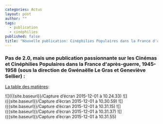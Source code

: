 ```yaml
---
categories: Actus
layout: post
author: ""
tags: 
  - publication
  - cinéphilies
published: false
title: "Nouvelle publication: Cinéphilies Populaires dans la France d'après-guerre"
---
```


### Pas de 2.0, mais une publication passionnante sur les Cinémas et Cinéphilies Populaires dans la France d'après-guerre, 1945-1958 (sous la direction de Gwénaëlle Le Gras et Geneviève Sellier) :

[La table des matières](http://www.afeccav.org/v3/wp-content/uploads/2015/06/2015-06-25_558c66928ac7c_sommaire.pdf): 

![]({{site.baseurl}}/Capture d’écran 2015-12-01 à 10.24.33)
![]({{site.baseurl}}/Capture d’écran 2015-12-01 à 10.30.59)
![]({{site.baseurl}}/Capture d’écran 2015-12-01 à 10.31.15)
![]({{site.baseurl}}/Capture d’écran 2015-12-01 à 10.31.37)
![]({{site.baseurl}}/Capture d’écran 2015-12-01 à 10.31.55)
